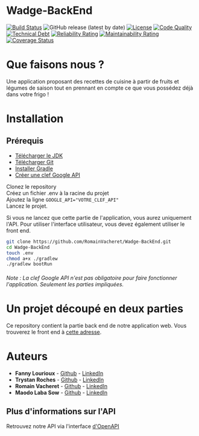 # Wadge-BackEnd

[![Build Status](https://img.shields.io/travis/com/RomainVacheret/Wadge-BackEnd/master)](https://travis-ci.com/github/RomainVacheret/Wadge-BackEnd)
![GitHub release (latest by date)](https://img.shields.io/github/v/release/RomainVacheret/Wadge-BackEnd)
[![License](https://img.shields.io/github/license/RomainVacheret/Wadge-BackEnd.svg?style=flat-square)](LICENSE)
[![Code Quality](https://sonarcloud.io/api/project_badges/measure?project=RomainVacheret_Wadge-BackEnd&metric=alert_status)](https://sonarcloud.io/dashboard?id=RomainVacheret_Wadge-BackEnd)
[![Technical Debt](https://sonarcloud.io/api/project_badges/measure?project=RomainVacheret_Wadge-BackEnd&metric=sqale_index)](https://sonarcloud.io/dashboard?id=RomainVacheret_Wadge-BackEnd)
[![Reliability Rating](https://sonarcloud.io/api/project_badges/measure?project=RomainVacheret_Wadge-BackEnd&metric=reliability_rating)](https://sonarcloud.io/dashboard?id=RomainVacheret_Wadge-BackEnd)
[![Maintainability Rating](https://sonarcloud.io/api/project_badges/measure?project=RomainVacheret_Wadge-BackEnd&metric=sqale_rating)](https://sonarcloud.io/dashboard?id=RomainVacheret_Wadge-BackEnd)
[![Coverage Status](https://coveralls.io/repos/github/RomainVacheret/Wadge-BackEnd/badge.svg?branch=master)](https://coveralls.io/github/RomainVacheret/Wadge-BackEnd?branch=master)

# Que faisons nous ?
Une application proposant des recettes de cuisine à partir de fruits et légumes de saison tout en prennant en compte ce que vous possédez déjà dans votre frigo !

# Installation
## Prérequis
* [Télécharger le JDK](https://www.oracle.com/java/technologies/javase-downloads.html)
* [Télécharger Git](https://git-scm.com/downloads)
* [Installer Gradle](https://gradle.org/install/)
* [Créer une clef Google API](https://developers.google.com/maps/documentation/javascript/get-api-key)

Clonez le repository   
Créez un fichier .env à la racine du projet  
Ajoutez la ligne `GOOGLE_API="VOTRE_CLEF_API"`  
Lancez le projet.   

Si vous ne lancez que cette partie de l'application, vous aurez uniquement l'API. Pour utiliser l'interface utilisateur, vous devez également utiliser le front end.
```Bash
git clone https://github.com/RomainVacheret/Wadge-BackEnd.git
cd Wadge-BackEnd
touch .env
chmod a+x ./gradlew
./gradlew bootRun
```

###### Note : La clef Google API n'est pas obligatoire pour faire fonctionner l'application. Seulement les parties impliquées.
# Un projet découpé en deux parties
Ce repository contient la partie back end de notre application web. Vous trouverez le front end à [cette adresse](https://github.com/RomainVacheret/Wadge-FrontEnd).
# Auteurs
* **Fanny Lourioux** - [Github](https://github.com/FannyLourioux) - [LinkedIn](https://www.linkedin.com/in/fanny-lourioux-4744941a0/)
* **Trystan Roches** - [Github](https://github.com/Trystan4) - [LinkedIn](https://www.linkedin.com/in/trystan-roches-4a6ba0171/)
* **Romain Vacheret** - [Github](https://github.com/RomainVacheret) - [LinkedIn](https://www.linkedin.com/in/romain-vacheret-b58270189/)
* **Maodo Laba Sow** - [Github](https://github.com/sowJamng) - [LinkedIn](https://www.linkedin.com/in/maodo-laba-sow-668244184/)

## Plus d'informations sur l'API
Retrouvez notre API via l'interface [d'OpenAPI](http://localhost:8080/swagger-ui.html/)